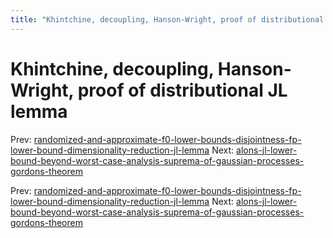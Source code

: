 ```yaml
---
title: "Khintchine, decoupling, Hanson-Wright, proof of distributional JL lemma"
---
```


# Khintchine, decoupling, Hanson-Wright, proof of distributional JL lemma

Prev: [randomized-and-approximate-f0-lower-bounds-disjointness-fp-lower-bound-dimensionality-reduction-jl-lemma](randomized-and-approximate-f0-lower-bounds-disjointness-fp-lower-bound-dimensionality-reduction-jl-lemma.md)
Next: [alons-jl-lower-bound-beyond-worst-case-analysis-suprema-of-gaussian-processes-gordons-theorem](alons-jl-lower-bound-beyond-worst-case-analysis-suprema-of-gaussian-processes-gordons-theorem.md)

Prev: [randomized-and-approximate-f0-lower-bounds-disjointness-fp-lower-bound-dimensionality-reduction-jl-lemma](randomized-and-approximate-f0-lower-bounds-disjointness-fp-lower-bound-dimensionality-reduction-jl-lemma.md)
Next: [alons-jl-lower-bound-beyond-worst-case-analysis-suprema-of-gaussian-processes-gordons-theorem](alons-jl-lower-bound-beyond-worst-case-analysis-suprema-of-gaussian-processes-gordons-theorem.md)
